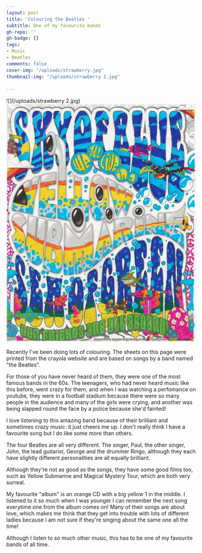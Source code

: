 ```yaml
---
layout: post
title: 'Colouring the Beatles '
subtitle: One of my favourite bands
gh-repo: ''
gh-badge: []
tags:
- Music
- Beatles
comments: false
cover-img: "/uploads/strawberry.jpg"
thumbnail-img: "/uploads/strawberry 2.jpg"

---
```

![](/uploads/strawberry 2.jpg)![](/uploads/strawberry.jpg)

Recently I've been doing lots of colouring. The sheets on this page were printed from the crayola website and are based on songs by a band named "the Beatles". 

For those of you have never heard of them, they were one of the most famous bands in the 60s. The teenagers, who had never heard music like this before, went crazy for them, and when I was watching a perfomance on youtube, they were in a football stadium because there were so many people in the audience and many of the girls were crying, and another was being slapped round the face by a police because she'd fainted! 

I love listening to this amazing band because of their brilliant and sometimes crazy music: it just cheers me up. I don't really think I have a favourite song but I do like some more than others. 

The four Beatles are all very different. The singer, Paul, the other singer, John, the lead guitarist, George and the drummer Ringo, although they each have slightly different personalities are all equally brilliant. 

Although they're not as good as the songs, they have some good films too, such as Yellow Submarine and Magical Mystery Tour, which are both very surreal. 

My favourite "album" is an orange CD with a big yellow 1 in the middle. I listened to it so much when I was younger I can remember the next song everytime one from the album comes on! Many of their songs are about love, which makes me think that they get into trouble with lots of different ladies because I am not sure if they're singing about the same one all the time! 

Although I listen to so much other music, this has to be one of my favourite bands of all time.